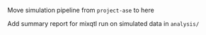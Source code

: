 Move simulation pipeline from `project-ase` to here

Add summary report for mixqtl run on simulated data in `analysis/` 
